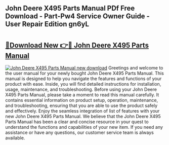 ## John Deere X495 Parts Manual PDf Free Download - Part-Pw4 Service Owner Guide - User Repair Edition gn6yL

# <h2><a href="http://bc87089.oget.top/?id=John+Deere+X495+Parts+Manual">🔗Download New 👉🔴 John Deere X495 Parts Manual</a></h2>

[![John Deere X495 Parts Manual new download](https://i.imgur.com/5g1atiW.png)](http://bc87089.oget.top/?id=John+Deere+X495+Parts+Manual)
Greetings and welcome to the user manual for your newly bought John Deere X495 Parts Manual. This manual is designed to help you navigate the features and functions of your product with ease. Inside, you will find detailed instructions for installation, usage, maintenance, and troubleshooting. Before using your John Deere X495 Parts Manual, please take a moment to read this manual carefully. It contains essential information on product setup, operation, maintenance, and troubleshooting, ensuring that you are able to use the product safely and effectively. Enjoy the seamless integration of list of features with your new John Deere X495 Parts Manual. We believe that the John Deere X495 Parts Manual has been a clear and concise resource in your quest to understand the functions and capabilities of your new item. If you need any assistance or have any questions, our customer service team is always available.
